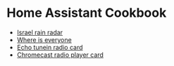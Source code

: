 # Home Assistant Cookbook

- [Israel rain radar](israel_rain_radar/README.md)
- [Where is everyone](where_is_everyone/README.md)
- [Echo tunein radio card](echo_tunein_radio_card/README.md)
- [Chromecast radio player card](chromecast_radio_player_card/README.md)

